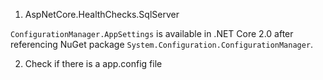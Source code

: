 1. AspNetCore.HealthChecks.SqlServer



`ConfigurationManager.AppSettings` is available in .NET Core 2.0 after referencing NuGet package `System.Configuration.ConfigurationManager`.



2. Check if there is a app.config file